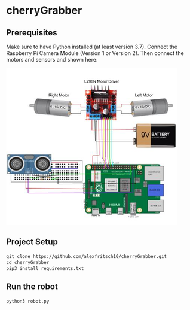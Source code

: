 # cherryGrabber

## Prerequisites
Make sure to have Python installed (at least version 3.7). Connect the Raspberry Pi Camera Module (Version 1 or Version 2). Then connect the motors and sensors and shown here:

![alt text](https://github.com/alexfritsch10/cherryGrabber/blob/main/images/circuits.jpg?raw=true)

## Project Setup
```
git clone https://github.com/alexfritsch10/cherryGrabber.git
cd cherryGrabber
pip3 install requirements.txt

```

## Run the robot 

```
python3 robot.py
```